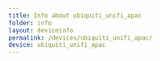 ```yaml
---
title: Info about ubiquiti_unifi_apac
folder: info
layout: deviceinfo
permalink: /devices/ubiquiti_unifi_apac/
device: ubiquiti_unifi_apac
---
```


